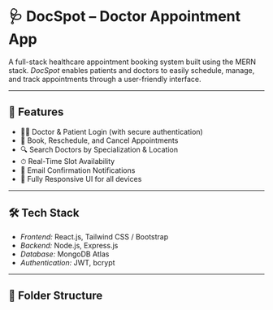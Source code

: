 # 🩺 DocSpot – Doctor Appointment App

A full-stack healthcare appointment booking system built using the MERN stack. *DocSpot* enables patients and doctors to easily schedule, manage, and track appointments through a user-friendly interface.

---

## 🚀 Features

- 👨‍⚕ Doctor & Patient Login (with secure authentication)
- 📅 Book, Reschedule, and Cancel Appointments
- 🔍 Search Doctors by Specialization & Location
- ⏱ Real-Time Slot Availability
- 📧 Email Confirmation Notifications
- 📱 Fully Responsive UI for all devices

---

## 🛠 Tech Stack

- *Frontend:* React.js, Tailwind CSS / Bootstrap
- *Backend:* Node.js, Express.js
- *Database:* MongoDB Atlas
- *Authentication:* JWT, bcrypt

---

## 📂 Folder Structure
